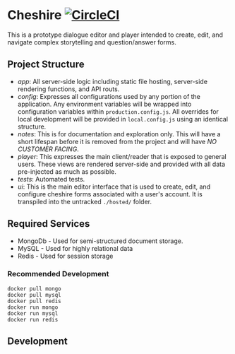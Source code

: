 # Cheshire [![CircleCI](https://circleci.com/gh/mwj8410/cheshire.svg?style=svg)](https://circleci.com/gh/mwj8410/cheshire) #

This is a prototype dialogue editor and player intended to create, edit, and navigate complex storytelling and question/answer forms.

## Project Structure ##
- *app*: All server-side logic including static file hosting, server-side rendering functions, and API routs.
- *config*: Expresses all configurations used by any portion of the application. Any environment variables will be wrapped into configuration variables within `production.config.js`. All overrides for local development will be provided in `local.config.js` using an identical structure.
- *notes*: This is for documentation and exploration only. This will have a short lifespan before it is removed from the project and will have *NO CUSTOMER FACING*.
- *player*: This expresses the main client/reader that is exposed to general users. These views are rendered server-side and provided with all data pre-injected as much as possible.
- *tests*: Automated tests.
- *ui*: This is the main editor interface that is used to create, edit, and configure cheshire forms associated with a user's account. It is transpiled into the untracked `./hosted/` folder.

## Required Services ##
* MongoDb - Used for semi-structured document storage.
* MySQL - Used for highly relational data
* Redis - Used for session storage

### Recommended Development ###
```
docker pull mongo
docker pull mysql
docker pull redis
docker run mongo
docker run mysql
docker run redis
```

## Development ##
